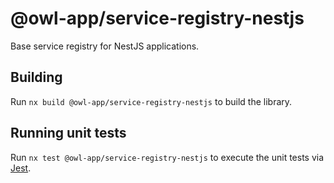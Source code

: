 # @owl-app/service-registry-nestjs

Base service registry for NestJS applications.

## Building

Run `nx build @owl-app/service-registry-nestjs` to build the library.

## Running unit tests

Run `nx test @owl-app/service-registry-nestjs` to execute the unit tests via [Jest](https://jestjs.io).
